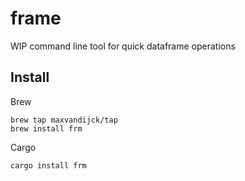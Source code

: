 # frame

WIP command line tool for quick dataframe operations

## Install

Brew
```shell
brew tap maxvandijck/tap
brew install frm
```

Cargo
```shell
cargo install frm
```

